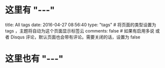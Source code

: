 # 这里有 "---"
title: All tags 
date: 2016-04-27 08:56:40
type: "tags" # 将页面的类型设置为 tags
 ，主题将自动为这个页面显示标签云
comments: false # 如果有启用多说 或者 Disqus 评论，默认页面也会带有评论。需要关闭的话，设置为 false
# 这里也有 "---"